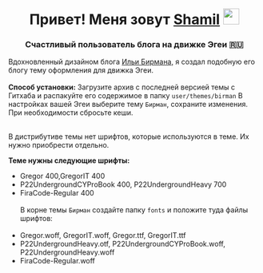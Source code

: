 <h1 align="center">Привет! Меня зовут <a href="https://daglex.ru/" target="_blank">Shamil</a>
<img src="https://github.com/blackcater/blackcater/raw/main/images/Hi.gif" height="32"/></h1>
<h3 align="center">Счастливый пользователь блога на движке Эгеи 🇷🇺</h3>
Вдохновленный дизайном блога <a href="https://ilyabirman.ru" target="_blank">Ильи Бирмана,</a> я создал подобную его блогу тему оформления для движка Эгеи.</br></br>
<b>Способ установки:</b> Загрузите архив с последней версией темы с Гитхаба и распакуйте его содержимое в папку <code>user/themes/birman</code> В настройках вашей Эгеи выберите тему <code>Бирман</code>, сохраните изменения. При необходимости сбросьте кеши.</br></br>

В дистрибутиве темы нет шрифтов, которые используются в теме. Их нужно приобрести отдельно.

<b>Теме нужны следующие шрифты:</b></br> 
- Gregor 400,GregorIT 400</br>
- P22UndergroundCYProBook 400, P22UndergroundHeavy 700</br>
- FiraCode-Regular 400</br></br>
В корне темы <code>Бирман</code> создайте папку <code>fonts</code> и положите туда файлы шрифтов:</br></br>
- Gregor.woff, GregorIT.woff, Gregor.ttf, GregorIT.ttf</br>
- P22UndergroundHeavy.otf, P22UndergroundCYProBook.woff, P22UndergroundHeavy.woff</br>
- FiraCode-Regular.woff
